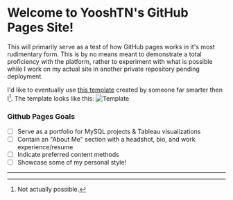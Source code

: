 # Welcome to YooshTN's GitHub Pages Site!
This will primarily serve as a test of how GitHub pages works in it's most rudimentary form. This is by no means meant to demonstrate a total proficiency with the platform, rather to experiment with what is possible while I work on my actual site in another private repository pending deployment. 

I'd like to eventually use [this template](https://html5up.net/spectral) created by someone far smarter then I[^1]. The template looks like this:
![Template](https://html5up.net/uploads/images/spectral.jpg)

### Github Pages Goals
- [ ] Serve as a portfolio for MySQL projects & Tableau visualizations
- [ ] Contain an "About Me" section with a headshot, bio, and work experience/resume
- [ ] Indicate preferred content methods
- [ ] Showcase some of my personal style!

---

[^1]: Not actually possible.
